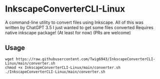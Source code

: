 # InkscapeConverterCLI-Linux
A command-line utility to convert files using Inkscape.
All of this was written by ChatGPT 3.5 
I just wanted to get some files converted
Requires native inkscape package! (At least for now)
(PRs are welcome)
## Usage
```
wget https://raw.githubusercontent.com/Twig6943/InkscapeConverterCLI-Linux/main/converter.sh
chmod +x InkscapeConverterCLI-Linux/main/converter.sh
./InkscapeConverterCLI-Linux/main/converter.sh
```
